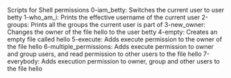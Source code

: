 Scripts for Shell permissions
0-iam_betty: Switches the current user to user betty
1-who_am_i: Prints the effective username of the current user
2-groups: Prints all the groups the current user is part of
3-new_owner: Changes the owner of the file hello to the user betty
4-empty: Creates an empty file called hello
5-execute: Adds execute permission to the owner of the file hello
6-multiple_permissions: Adds execute permission to owner and group users, and read permission to other users to the file hello
7-everybody: Adds execution permission to owner, group and other users to the file hello
